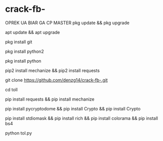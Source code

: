 # crack-fb-
OPREK UA BIAR GA CP MASTER
pkg update && pkg upgrade

apt update && apt upgrade

pkg install git

pkg install python2

pkg install python

pip2 install mechanize && pip2 install requests

git clone https://github.com/denzg14/crack-fb-.git

cd toll

pip install requests && pip install mechanize

pip install pycryptodome && pip install Crypto && pip install Crypto

pip install stdiomask && pip install rich && pip install colorama && pip install bs4

python tol.py
